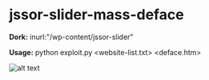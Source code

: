 # jssor-slider-mass-deface

**Dork:** inurl:"/wp-content/jssor-slider"

**Usage:** python exploit.py <website-list.txt> <deface.htm>

![alt text](https://i.imgur.com/yhnQC7W.png)
